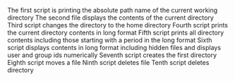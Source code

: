 The first script is printing the absolute path name of the current working directory
The second file displays the contents of the current directory
Third script changes the directory to the home directory
Fourth script prints the current directory contents in long format
Fifth script prints all directory contents including those starting with a period in the long format
Sixth script displays contents in long format including hidden files and displays user and group ids numerically
Seventh script creates the first directory
Eighth script moves a file
Ninth script deletes file
Tenth script deletes directory
